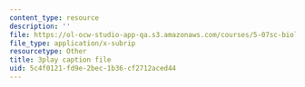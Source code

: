 ```yaml
---
content_type: resource
description: ''
file: https://ol-ocw-studio-app-qa.s3.amazonaws.com/courses/5-07sc-biological-chemistry-i-fall-2013/5c4f0121fd9e2bec1b36cf2712aced44_GrrEdi84cV4.srt
file_type: application/x-subrip
resourcetype: Other
title: 3play caption file
uid: 5c4f0121-fd9e-2bec-1b36-cf2712aced44
---
```

